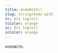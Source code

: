 ```yaml
---
title: endsWith()
slug: string/ends-with
tc: O(n log(n))
tcColor: orange
sc: O(n log(n))
scColor: orange
---
```

`endsWith`.